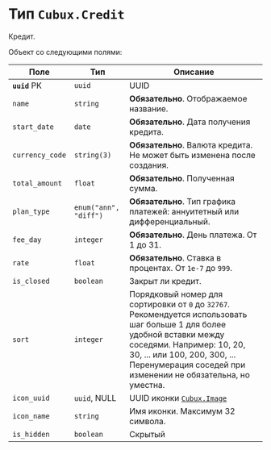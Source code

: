 Тип `Cubux.Credit`
==================

Кредит.

Объект со следующими полями:

Поле | Тип | Описание
---- | --- | --------
**`uuid`** PK   | `uuid`      | UUID
`name`          | `string`    | **Обязательно**. Отображаемое название.
`start_date`    | `date`      | **Обязательно**. Дата получения кредита.
`currency_code` | `string(3)` | **Обязательно**. Валюта кредита. Не может быть изменена после создания.
`total_amount`  | `float`     | **Обязательно**. Полученная сумма.
`plan_type` | `enum("ann", "diff")` | **Обязательно**. Тип графика платежей: аннуитетный или дифференциальный.
`fee_day`       | `integer`   | **Обязательно**. День платежа. От 1 до 31.
`rate`          | `float`     | **Обязательно**. Ставка в процентах. От `1e-7` до `999`.
`is_closed`     | `boolean`   | Закрыт ли кредит.
`sort`          | `integer`   | Порядковый номер для сортировки от `0` до `32767`. Рекомендуется использовать шаг больше 1 для более удобной вставки между соседями. Например: 10, 20, 30, ... или 100, 200, 300, ... Перенумерация соседей при изменении не обязательна, но уместна.
`icon_uuid`    | `uuid`, NULL | UUID иконки [`Cubux.Image`][Cubux.Image]
`icon_name`     | `string`    | Имя иконки. Максимум 32 символа.
`is_hidden`     | `boolean`   | Скрытый


[Cubux.Image]: image.md
